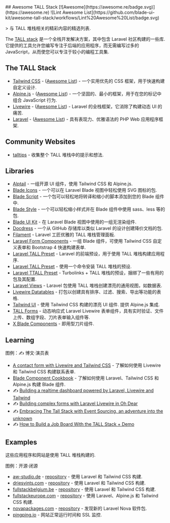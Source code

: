 <div class="github-widget" data-repo="blade-ui-kit/awesome-tall-stack"></div>
<script async src="https://pagead2.googlesyndication.com/pagead/js/adsbygoogle.js"></script><ins class="adsbygoogle" style="display:block" data-ad-client="ca-pub-6890694312814945" data-ad-slot="5473692530" data-ad-format="auto"  data-full-width-responsive="true"></ins><script>(adsbygoogle = window.adsbygoogle || []).push({});</script>
## Awesome TALL Stack [![Awesome](https://awesome.re/badge.svg)](https://awesome.re) ![Lint Awesome List](https://github.com/blade-ui-kit/awesome-tall-stack/workflows/Lint%20Awesome%20List/badge.svg)

&gt; 与 TALL 堆栈相关的精彩内容的精选列表.

The [TALL stack](https://tallstack.dev/) 是一个全栈开发解决方案，其中包含 Laravel 社区构建的一些库. 它提供的工具允许您编写专注于后端的应用程序，而无需编写过多的 JavaScript，从而使您可以专注于较小的编程工具集.



## The TALL Stack

- [Tailwind CSS](https://tailwindcss.com) - ([Awesome List](https://github.com/aniftyco/awesome-tailwindcss)) - 一个实用优先的 CSS 框架，用于快速构建自定义设计.
- [Alpine.js](https://github.com/alpinejs/alpine) - ([Awesome List](https://github.com/alpinejs/awesome-alpine)) - 一个坚固的、最小的框架，用于在您的标记中组合 JavaScript 行为.
- [Livewire](https://laravel-livewire.com) - ([Awesome List](https://github.com/imliam/awesome-livewire)) - Laravel 的全栈框架，它消除了构建动态 UI 的痛苦.
- [Laravel](https://laravel.com) - ([Awesome List](https://github.com/chiraggude/awesome-laravel)) - 具有表现力、优雅语法的 PHP Web 应用程序框架.

## Community Websites

- [talltips](https://talltips.novate.co.uk/) - 收集整个 TALL 堆栈中的提示和想法.

## Libraries

- [Alptail](https://www.alptail.com) - 一组开源 UI 组件，使用 Tailwind CSS 和 Alpine.js.
- [Blade Icons](https://github.com/blade-ui-kit/blade-icons) - 一个可以在 Laravel Blade 视图中轻松使用 SVG 图标的包.
- [Blade Script](https://github.com/cbl/blade-script) - 一个包可以轻松地将转译和缩小的脚本添加到您的 Blade 组件中.
- [Blade Style](https://github.com/cbl/blade-style) - 一个可以轻松缩小样式并在 Blade 组件中使用 sass、less 等的包.
- [Blade UI Kit](https://blade-ui-kit.com/) - 在 Laravel Blade 视图中使用的一组无渲染组件.
- [Docdress](https://github.com/aw-studio/docdress) - 一个从 GitHub 存储库以类似 Laravel 的设计创建降价文档的包.
- [Filament](https://filamentadmin.com) - Laravel 工匠优雅的 TALL 堆栈管理面板.
- [Laravel Form Components](https://github.com/pascalbaljetmedia/laravel-form-components) - 一组 Blade 组件，可使用 Tailwind CSS 自定义表单和 Bootstrap 4 快速构建表单.
- [Laravel TALL Preset](https://github.com/laravel-frontend-presets/tall) - Laravel 的前端预设，用于使用 TALL 堆栈构建应用程序.
- [Laravel TALL Preset](https://github.com/use-preset/laravel-tall/) - 使用一个命令安装 TALL 堆栈的预设.
- [Laravel TTALL Preset](https://github.com/pktharindu/ttall) - Turbolinks + TALL 堆栈的预设，捆绑了一些有用的包及其配置.
- [Laravel Views](https://github.com/Gustavinho/laravel-views) - Laravel 包使用 TALL 堆栈创建漂亮的通用视图，如数据表.
- [Livewire Datatables](https://github.com/mediconesystems/livewire-datatables) - 打包以创建具有排序、过滤、搜索、导出等功能的表格.
- [Tailwind UI](https://tailwindui.com)  - 使用 Tailwind CSS 构建的漂亮 UI 组件. 提供 Alpine.js 集成.
- [TALL Forms](https://github.com/tanthammar/tall-forms) - 动态响应式 Laravel Livewire 表单组件，具有实时验证、文件上传、数组字段、刀片表单输入组件等.
- [X Blade Components](https://github.com/masterix21/x-blade-components) - 即用型刀片组件.

## Learning

图例：✍️ 博文·演员表

-  [A contact form with Livewire and Tailwind CSS](https://stefanbauer.me/articles/a-contact-form-with-laravel-livewire) - 了解如何使用 Livewire 和 Tailwind CSS 构建联系表单.
-  [Blade Component Cookbook](https://laracasts.com/series/blade-component-cookbook) - 了解如何使用 Laravel、Tailwind CSS 和 Alpine.js 构建 Blade 组件.
- ✍️ [Building a realtime dashboard powered by Laravel, Livewire and Tailwind](https://freek.dev/1645-building-a-realtime-dashboard-powered-by-laravel-livewire-and-tailwind-2020-edition)
- ✍️ [Building complex forms with Laravel Livewire in Oh Dear](https://freek.dev/1609-building-complex-forms-with-laravel-livewire-in-oh-dear)
- ✍️ [Embracing The Tall Stack with Event Sourcing, an adventure into the unknown](https://www.juststeveking.uk/embracing-the-tall-stack-with-event-sourcing-an-adventure-into-the-unknown/)
- ✍️ [How to Build a Job Board With the TALL Stack + Demo](https://lightit.io/blog/how-to-do-a-job-board-with-the-tall-stack/)

## Examples

这些应用程序和网站是使用 TALL 堆栈构建的.

图例：开源·闭源

-  [aw-studio.de](https://aw-studio.de/) - [repository](https://github.com/aw-studio/aw-studio.de) - 使用 Laravel 和 Tailwind CSS 构建.
-  [driesvints.com](https://driesvints.com) - [repository](https://github.com/driesvints/driesvints.com) - 使用 Laravel 和 Tailwind CSS 构建.
-  [fullstackbelgium.be](https://fullstackbelgium.be) - [repository](https://github.com/fullstackbelgium/fullstackbelgium.be) - 使用 Laravel 和 Tailwind CSS 构建.
-  [fullstackeurope.com](https://fullstackeurope.com) - [repository](https://github.com/fullstackeurope/fullstackeurope.com) - 使用 Laravel、Alpine.js 和 Tailwind CSS 构建.
-  [novapackages.com](https://novapackages.com) - [repository](https://github.com/tightenco/novapackages) - 发现新的 Laravel Nova 软件包.
-  [pingping.io](https://pingping.io?ref=awesome-tall-stack) - 网站正常运行时间和 SSL 监控.

